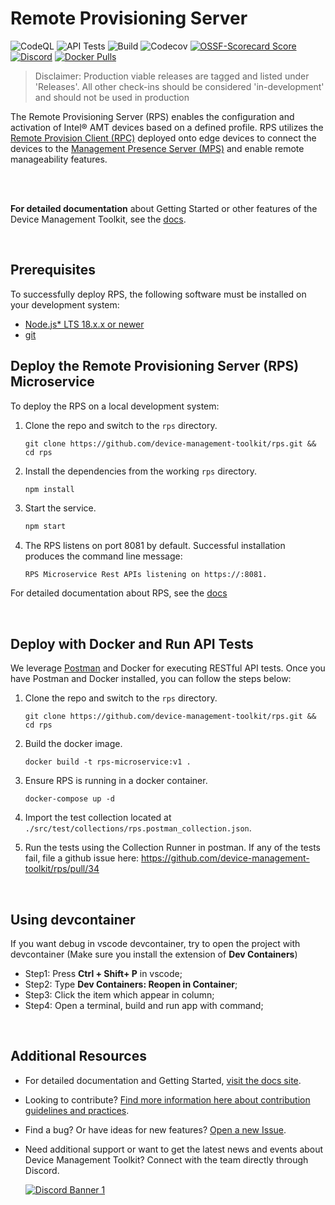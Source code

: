 # Remote Provisioning Server

![CodeQL](https://img.shields.io/github/actions/workflow/status/device-management-toolkit/rps/codeql-analysis.yml?style=for-the-badge&label=CodeQL&logo=github)
![API Tests](https://img.shields.io/github/actions/workflow/status/device-management-toolkit/rps/api-test.yml?style=for-the-badge&label=API%20Test&logo=postman)
![Build](https://img.shields.io/github/actions/workflow/status/device-management-toolkit/rps/node.js.yml?style=for-the-badge&logo=github)
![Codecov](https://img.shields.io/codecov/c/github/device-management-toolkit/rps?style=for-the-badge&logo=codecov)
[![OSSF-Scorecard Score](https://img.shields.io/ossf-scorecard/github.com/device-management-toolkit/rps?style=for-the-badge&label=OSSF%20Score)](https://api.securityscorecards.dev/projects/github.com/device-management-toolkit/rps)
[![Discord](https://img.shields.io/discord/1063200098680582154?style=for-the-badge&label=Discord&logo=discord&logoColor=white&labelColor=%235865F2&link=https%3A%2F%2Fdiscord.gg%2FDKHeUNEWVH)](https://discord.gg/DKHeUNEWVH)
[![Docker Pulls](https://img.shields.io/docker/pulls/intel/oact-rps?style=for-the-badge&logo=docker)](https://hub.docker.com/r/intel/oact-rps)

> Disclaimer: Production viable releases are tagged and listed under 'Releases'. All other check-ins should be considered 'in-development' and should not be used in production

The Remote Provisioning Server (RPS) enables the configuration and activation of Intel® AMT devices based on a defined profile. RPS utilizes the [Remote Provision Client (RPC)](https://github.com/device-management-toolkit/rpc-go) deployed onto edge devices to connect the devices to the [Management Presence Server (MPS)](https://github.com/device-management-toolkit/mps) and enable remote manageability features.

<br><br>

**For detailed documentation** about Getting Started or other features of the Device Management Toolkit, see the [docs](https://device-management-toolkit.github.io/docs/).

<br>

## Prerequisites

To successfully deploy RPS, the following software must be installed on your development system:

- [Node.js\* LTS 18.x.x or newer](https://nodejs.org/en/)
- [git](https://git-scm.com/downloads)

## Deploy the Remote Provisioning Server (RPS) Microservice

To deploy the RPS on a local development system:

1. Clone the repo and switch to the `rps` directory.

   ```
   git clone https://github.com/device-management-toolkit/rps.git && cd rps
   ```

2. Install the dependencies from the working `rps` directory.

   ```bash
   npm install
   ```

3. Start the service.

   ```bash
   npm start
   ```

4. The RPS listens on port 8081 by default. Successful installation produces the command line message:

   ```
   RPS Microservice Rest APIs listening on https://:8081.
   ```

For detailed documentation about RPS, see the [docs](https://device-management-toolkit.github.io/docs/)

<br>

## Deploy with Docker and Run API Tests

We leverage [Postman](https://www.postman.com/) and Docker for executing RESTful API tests. Once you have Postman and Docker installed, you can follow the steps below:

1. Clone the repo and switch to the `rps` directory.

   ```
   git clone https://github.com/device-management-toolkit/rps.git && cd rps
   ```

2. Build the docker image.

   ```
   docker build -t rps-microservice:v1 .
   ```

3. Ensure RPS is running in a docker container.

   ```
   docker-compose up -d
   ```

4. Import the test collection located at `./src/test/collections/rps.postman_collection.json`.

5. Run the tests using the Collection Runner in postman. If any of the tests fail, file a github issue here: https://github.com/device-management-toolkit/rps/pull/34

<br>

## Using devcontainer

If you want debug in vscode devcontainer, try to open the project with devcontainer (Make sure you install the extension of **Dev Containers**)

- Step1: Press **Ctrl + Shift+ P** in vscode;
- Step2: Type **Dev Containers: Reopen in Container**;
- Step3: Click the item which appear in column;
- Step4: Open a terminal, build and run app with command;

<br>

## Additional Resources

- For detailed documentation and Getting Started, [visit the docs site](https://device-management-toolkit.github.io/docs).

- Looking to contribute? [Find more information here about contribution guidelines and practices](.\CONTRIBUTING.md).

- Find a bug? Or have ideas for new features? [Open a new Issue](https://github.com/device-management-toolkit/rps/issues).

- Need additional support or want to get the latest news and events about Device Management Toolkit? Connect with the team directly through Discord.

  [![Discord Banner 1](https://discordapp.com/api/guilds/1063200098680582154/widget.png?style=banner2)](https://discord.gg/DKHeUNEWVH)
